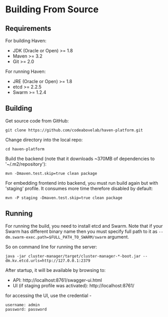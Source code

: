 # Building From Source #

## Requirements ##

For building Haven:

* JDK (Oracle or Open) >= 1.8
* Maven >= 3.2
* Git >= 2.0

For running Haven:

* JRE (Oracle or Open) >= 1.8
* etcd >= 2.2.5
* Swarm >= 1.2.4

## Building ##

Get source code from GitHub:

    git clone https://github.com/codeabovelab/haven-platform.git

Change directory into the local repo:

    cd haven-platform

Build the backend (note that it downloads ~370MB of dependencies to '~/.m2/repository'):

    mvn -Dmaven.test.skip=true clean package

For embedding frontend into backend, you must run build again but with 'staging' profile. It consumes more time 
therefore disabled by default:

    mvn -P staging -Dmaven.test.skip=true clean package

## Running ##

For running the build, you need to install etcd and Swarm. Note that if your Swarm has different binary name then you 
must specify full path to it as `--dm.swarm-exec.path=$FULL_PATH_TO_SWARM/swarm` argument.

So on command line for running the server: 

    java -jar cluster-manager/target/cluster-manager-*-boot.jar --dm.kv.etcd.urls=http://127.0.0.1:2379

After startup, it will be available by browsing to:
* API: http://localhost:8761/swagger-ui.html
* UI (if staging profile was activated): http://localhost:8761/

for accessing the UI, use the credential -  

    username: admin
    password: password

